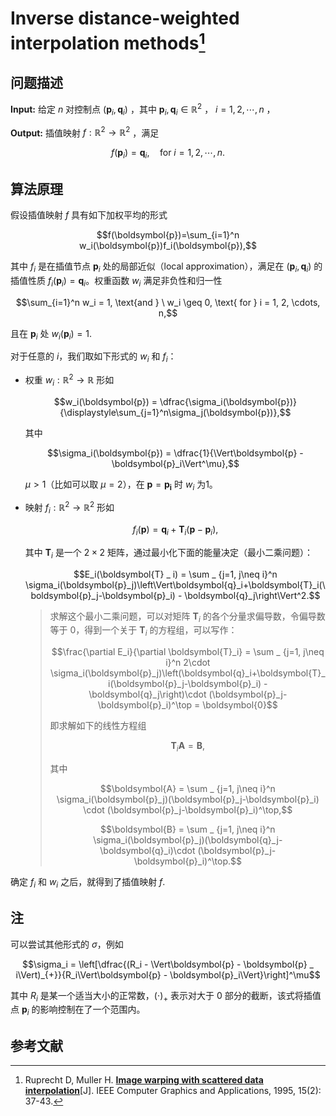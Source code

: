 # Inverse distance-weighted interpolation methods[^IDW] 

## 问题描述

**Input:** 给定 $n$ 对控制点 $(\boldsymbol{p}_i, \boldsymbol{q}_i)$ ，其中 $\boldsymbol{p}_i,\boldsymbol{q}_i\in\mathbb{R}^2$ ， $i=1, 2, \cdots,n$ ，

**Output:** 插值映射 $f : \mathbb{R}^2\to\mathbb{R}^2$ ，满足

$$f(\boldsymbol{p}_i) = \boldsymbol{q}_i, \quad \text{for } i = 1, 2, \cdots, n.$$

## 算法原理

假设插值映射 $f$ 具有如下加权平均的形式

$$f(\boldsymbol{p})=\sum_{i=1}^n w_i(\boldsymbol{p})f_i(\boldsymbol{p}),$$

其中 $f_i$ 是在插值节点 $\boldsymbol{p}_i$ 处的局部近似（local approximation），满足在 $(\boldsymbol{p}_i, \boldsymbol{q}_i)$ 的插值性质 $f_i(\boldsymbol{p}_i) = \boldsymbol{q}_i$。权重函数 $w_i$ 满足非负性和归一性

$$\sum_{i=1}^n w_i = 1, \text{and } \ w_i \geq 0, \text{ for } i = 1, 2, \cdots, n,$$

且在 $\boldsymbol{p}_i$ 处 $w_i(\boldsymbol{p}_i) = 1$.

对于任意的 $i$，我们取如下形式的 $w_i$ 和 $f_i$：

- 权重 $w_i: \mathbb{R}^2\to\mathbb{R}$ 形如

  $$w_i(\boldsymbol{p}) = \dfrac{\sigma_i(\boldsymbol{p})}{\displaystyle\sum_{j=1}^n\sigma_j(\boldsymbol{p})},$$

  其中 
  
  $$\sigma_i(\boldsymbol{p}) = \dfrac{1}{\Vert\boldsymbol{p} - \boldsymbol{p}_i\Vert^\mu},$$ 
  
  $\mu > 1$（比如可以取 $\mu = 2$），在 $\boldsymbol{p}=\boldsymbol{p_i}$ 时 $w_i$ 为1。

- 映射 $f_i: \mathbb{R}^2\to\mathbb{R}^2$ 形如 
  
  $$f_i(\boldsymbol{p})=\boldsymbol{q}_i+\boldsymbol{T}_i(\boldsymbol{p}-\boldsymbol{p}_i),$$
  
  其中 $\boldsymbol{T} _ i$ 是一个 $2\times 2$ 矩阵，通过最小化下面的能量决定（最小二乘问题）：

  $$E_i(\boldsymbol{T} _ i) = \sum _ {j=1, j\neq i}^n \sigma_i(\boldsymbol{p}_j)\left\Vert\boldsymbol{q}_i+\boldsymbol{T}_i(\boldsymbol{p}_j-\boldsymbol{p}_i) - \boldsymbol{q}_j\right\Vert^2.$$

  > 求解这个最小二乘问题，可以对矩阵 $\boldsymbol{T}_i$ 的各个分量求偏导数，令偏导数等于 0，得到一个关于 $\boldsymbol{T}_i$ 的方程组，可以写作：
  >
  > $$\frac{\partial E_i}{\partial \boldsymbol{T}_i} =  \sum _ {j=1, j\neq i}^n 2\cdot \sigma_i(\boldsymbol{p}_j)\left(\boldsymbol{q}_i+\boldsymbol{T}_i(\boldsymbol{p}_j-\boldsymbol{p}_i) - \boldsymbol{q}_j\right)\cdot (\boldsymbol{p}_j-\boldsymbol{p}_i)^\top = \boldsymbol{0}$$
  >
  > 即求解如下的线性方程组
  >
  > $$\boldsymbol{T}_i \boldsymbol{A} = \boldsymbol{B},$$
  >
  > 其中
  >
  > $$\boldsymbol{A} = \sum _ {j=1, j\neq i}^n \sigma_i(\boldsymbol{p}_j)(\boldsymbol{p}_j-\boldsymbol{p}_i) \cdot (\boldsymbol{p}_j-\boldsymbol{p}_i)^\top,$$
  >
  >$$\boldsymbol{B} = \sum _ {j=1, j\neq i}^n \sigma_i(\boldsymbol{p}_j)(\boldsymbol{q}_j-\boldsymbol{q}_i)\cdot (\boldsymbol{p}_j-\boldsymbol{p}_i)^\top.$$


确定 $f_i$ 和 $w_i$ 之后，就得到了插值映射 $f$.

## 注
可以尝试其他形式的 $\sigma$，例如

$$\sigma_i = \left[\dfrac{(R_i - \Vert\boldsymbol{p} - \boldsymbol{p} _ i\Vert)_{+}}{R_i\Vert\boldsymbol{p} - \boldsymbol{p}_i\Vert}\right]^\mu$$

其中 $R_i$ 是某一个适当大小的正常数，$( \cdot ) _ { + }$ 表示对大于 0 部分的截断，该式将插值点 $\boldsymbol{p}_i$ 的影响控制在了一个范围内。


## 参考文献

[^IDW]: Ruprecht D, Muller H. [**Image warping with scattered data interpolation**](https://ieeexplore.ieee.org/document/365004)[J]. IEEE Computer Graphics and Applications, 1995, 15(2): 37-43.

